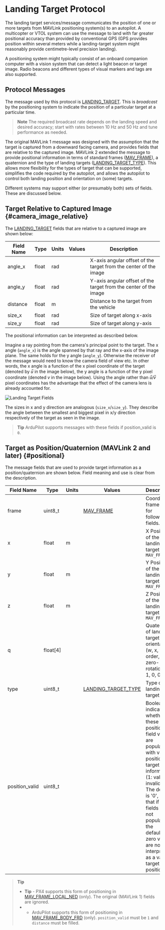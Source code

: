 # Landing Target Protocol

The landing target services/message communicates the position of one or more targets from MAVLink positioning system(s) to an autopilot. A multicopter or VTOL system can use the message to land with far greater positional accuracy than provided by conventional GPS (GPS provides position within several meters while a landing-target system might reasonably provide centimetre-level precision landing).

A positioning system might typically consist of an onboard companion computer with a vision system that can detect a light beacon or target image. Radio beacons and different types of visual markers and tags are also supported.

## Protocol Messages

The message used by this protocol is [LANDING_TARGET](../messages/common.md#LANDING_TARGET). This is *broadcast* by the positioning system to indicate the position of a particular target at a particular time.

> **Note** The required broadcast rate depends on the landing speed and desired accuracy; start with rates between 10 Hz and 50 Hz and tune performance as needed.

The original MAVLink 1 message was designed with the assumption that the target is captured from a downward facing camera, and provides fields that are relative to the captured image. MAVLink 2 extended the message to provide positional information in terms of standard frames ([MAV_FRAME](../messages/common.md#MAV_FRAME)), a quaternion and the type of landing targets ([LANDING_TARGET_TYPE](../messages/common.md#LANDING_TARGET_TYPE)). This allows more flexibility for the types of target that can be supported, simplifies the code required by the autopilot, and allows the autopilot to control both landing position and orientation on (some) targets.

Different systems may support either (or presumably both) sets of fields. These are discussed below.

## Target Relative to Captured Image {#camera_image_relative}

The [LANDING_TARGET](../messages/common.md#LANDING_TARGET) fields that are relative to a captured image are shown below:

| Field Name | Type  | Units | Values | Description                                                      |
| ---------- | ----- | ----- | ------ | ---------------------------------------------------------------- |
| angle_x    | float | rad   |        | X-axis angular offset of the target from the center of the image |
| angle_y    | float | rad   |        | Y-axis angular offset of the target from the center of the image |
| distance   | float | m     |        | Distance to the target from the vehicle                          |
| size_x     | float | rad   |        | Size of target along x-axis                                      |
| size_y     | float | rad   |        | Size of target along y-axis                                      |

The positional information can be interpreted as described below.

Imagine a ray pointing from the camera's principal point to the target. The x angle (`angle_x`) is the angle spanned by that ray and the x-axis of the image plane. The same holds for the y angle (`angle_y`). Otherwise the receiver of the message would need to know the camera field of view etc. In other words, the x angle is a function of the x pixel coordinate of the target (denoted by *u̅* in the image below), the y angle is a function of the y pixel coordinate (denoted *v* in the image below). Using the angle rather than *u̅/v̅* pixel coordinates has the advantage that the effect of the camera lens is already accounted for.

![Landing Target Fields](../../assets/protocols/landing_target_definitions.png)

The sizes in x and y direction are analogous (`size_x`/`size_y`). They describe the angle between the smallest and biggest pixel in x/y direction respectively of the target as seen in the image.

> **Tip** ArduPilot supports messages with these fields if position_valid is `0`.

## Target as Position/Quaternion (MAVLink 2 and later) {#positional}

The message fields that are used to provide target information as a position/quaternion are shown below. Field meaning and use is clear from the description.

| Field Name     | Type     | Units | Values                                                             | Description                                                                                                                                                                                                                                                             |
| -------------- | -------- | ----- | ------------------------------------------------------------------ | ----------------------------------------------------------------------------------------------------------------------------------------------------------------------------------------------------------------------------------------------------------------------- |
| frame          | uint8_t  |       | [MAV_FRAME](../messages/common.md#MAV_FRAME)                       | Coordinate frame used for following fields.                                                                                                                                                                                                                             |
| x              | float    | m     |                                                                    | X Position of the landing target in `MAV_FRAME`                                                                                                                                                                                                                         |
| y              | float    | m     |                                                                    | Y Position of the landing target in `MAV_FRAME`                                                                                                                                                                                                                         |
| z              | float    | m     |                                                                    | Z Position of the landing target in `MAV_FRAME`                                                                                                                                                                                                                         |
| q              | float[4] |       |                                                                    | Quaternion of landing target orientation (w, x, y, z order, zero-rotation is 1, 0, 0, 0)                                                                                                                                                                                |
| type           | uint8_t  |       | [LANDING_TARGET_TYPE](../messages/common.md#LANDING_TARGET_TYPE) | Type of landing target                                                                                                                                                                                                                                                  |
| position_valid | uint8_t  |       |                                                                    | Boolean indicating whether these position field values are populated with valid position target information (1: valid, 0: invalid). The default is '0', so that if the fields are not populated the default-zero values are not interpreted as a valid target position. |

> **Tip**
> 
> - **Tip** - PX4 supports this form of positioning in [MAV_FRAME_LOCAL_NED](../messages/common.md#MAV_FRAME_LOCAL_NED) (only). The original (MAVLink 1) fields are ignored.
> - - ArduPilot supports this form of positioning in [MAV_FRAME_BODY_FRD](../messages/common.md#MAV_FRAME_BODY_FRD) (only). `position_valid` must be `1` and `distance` must be filled.